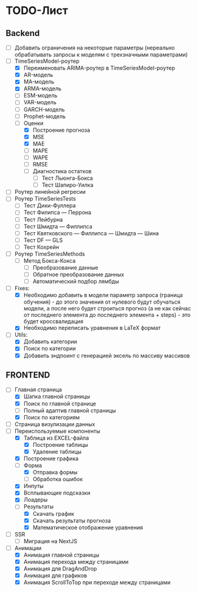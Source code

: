 # TODO-Лист

## Backend

- [ ] Добавить ограничения на некоторые параметры (нереально обрабатывать запросы к моделям с трехзначными параметрами)
- [ ] TimeSeriesModel-роутер
    - [x] Переименовать ARIMA-роутер в TimeSeriesModel-роутер
    - [x] AR-модель
    - [x] MA-модель
    - [x] ARMA-модель
    - [ ] ESM-модель
    - [ ] VAR-модель
    - [ ] GARCH-модель
    - [ ] Prophet-модель
    - [ ] Оценки
        - [x] Построение прогноза
        - [x] MSE
        - [x] MAE
        - [ ] MAPE
        - [ ] WAPE
        - [ ] RMSE
        - [ ] Диагностика остатков
            - [ ] Тест Льюнга-Бокса
            - [ ] Тест Шапиро-Уилка
- [ ] Роутер линейной регресии
- [ ] Роутер TimeSeriesTests
    - [ ] Тест Дики-Фуллера
    - [ ] Тест Филипса — Перрона
    - [ ] Тест Лейбурна
    - [ ] Тест Шмидта — Филлипса
    - [ ] Тест Квятковского — Филлипса — Шмидта — Шина
    - [ ] Тест DF — GLS
    - [ ] Тест Кохрейн
- [ ] Роутер TimeSeriesMethods
    - [ ] Метод Бокса-Кокса
        - [ ] Преобразование данные
        - [ ] Обратное преобразование данных
        - [ ] Автоматический подбор лямбды
- [ ] Fixes:
    - [x] Необходимо добавить в модели параметр запроса (граница обучения) - до этого значения от нулевого будут обучаться модели, а после него будет строиться прогноз (а не как сейчас от последнего элемента до последнего элемента + steps) - это будет кроссвалидация
    - [x] Необходимо переписать уравнения в LaTeX формат
- [ ] Utils:
    - [x] Добавить категории
    - [x] Поиск по категории
    - [x] Добавить эндпоинт с генерацией эксель по массиву массивов

## FRONTEND

- [ ] Главная страница
    - [x] Шапка главной страницы
    - [x] Поиск по главной странице
    - [ ] Полный адаптив главной страницы
    - [x] Поиск по категориям
- [ ] Страница визулизации данных
- [ ] Переиспользуемые компоненты
    - [x] Таблица из EXCEL-файла
        - [x] Построение таблицы
        - [x] Удаление таблицы
    - [x] Построение графика
    - [ ] Форма
        - [x] Отправка формы
        - [ ] Обработка ошибок
    - [x] Инпуты
    - [x] Всплывающие подсказки
    - [x] Лоадеры
    - [ ] Результаты
        - [x] Скачать график
        - [x] Скачать результаты прогноза
        - [x] Математическое отображение уравнения
- [ ] SSR
    - [ ] Миграция на NextJS
- [ ] Анимации
    - [x] Анимация главной страницы
    - [x] Анимация перехода между страницами
    - [x] Анимация для DragAndDrop
    - [x] Анимация для графиков
    - [x] Анимация ScrollToTop при переходе между страницами